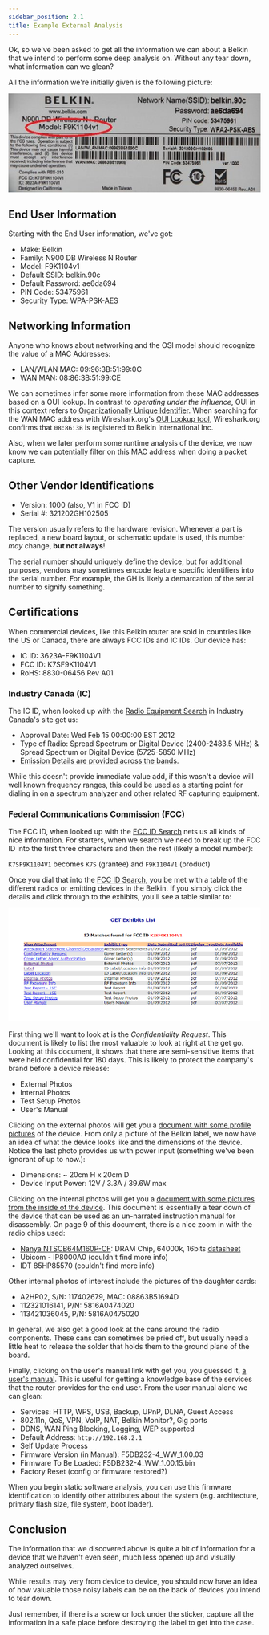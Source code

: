 ```yaml
---
sidebar_position: 2.1
title: Example External Analysis
---
```


Ok, so we've been asked to get all the information we can about a Belkin that we intend to perform some deep analysis on. Without any tear down, what information can we glean?

All the information we're initially given is the following picture:

![Belkin Label with information](./Initial_Analysis/belkin-label2.jpg)

## End User Information

Starting with the End User information, we've got:

- Make: Belkin
- Family: N900 DB Wireless N Router
- Model: F9K1104v1
- Default SSID: belkin.90c
- Default Password: ae6da694
- PIN Code: 53475961
- Security Type: WPA-PSK-AES

## Networking Information

Anyone who knows about networking and the OSI model should recognize the value of a MAC Addresses:

- LAN/WLAN MAC: 09:96:3B:51:99:0C
- WAN MAN: 08:86:3B:51:99:CE

We can sometimes infer some more information from these MAC addresses based on a OUI lookup. In contrast to _operating under the influence_, OUI in this context refers to [Organizationally Unique Identifier](https://en.wikipedia.org/wiki/Organizationally_unique_identifier). When searching for the WAN MAC address with Wireshark.org's [OUI Lookup tool](https://www.wireshark.org/tools/oui-lookup.html), Wireshark.org confirms that `08:86:3B` is registered to Belkin International Inc.

Also, when we later perform some runtime analysis of the device, we now know we can potentially filter on this MAC address when doing a packet capture.

## Other Vendor Identifications

- Version: 1000 (also, V1 in FCC ID)
- Serial #: 321202GH102505

The version usually refers to the hardware revision. Whenever a part is replaced, a new board layout, or schematic update is used, this number _may_ change, **but not always**!

The serial number should uniquely define the device, but for additional purposes, vendors may sometimes encode feature specific identifiers into the serial number. For example, the GH is likely a demarcation of the serial number to signify something.

## Certifications

When commercial devices, like this Belkin router are sold in countries like the US or Canada, there are always FCC IDs and IC IDs. Our device has:

- IC ID: 3623A-F9K1104V1
- FCC ID: K7SF9K1104V1
- RoHS: 8830-06456 Rev A01

### Industry Canada (IC)

The IC ID, when looked up with the [Radio Equipment Search](https://sms-sgs.ic.gc.ca/equipmentSearch/searchRadioEquipments?execution=e1s1&lang=en) in Industry Canada's site get us:

- Approval Date: Wed Feb 15 00:00:00 EST 2012
- Type of Radio: Spread Spectrum or Digital Device (2400-2483.5 MHz) & Spread Spectrum or Digital Device (5725-5850 MHz)
- [Emission Details are provided across the bands](https://sms-sgs.ic.gc.ca/equipmentSearch/searchRadioEquipments?execution=e1s5&index=0).

While this doesn't provide immediate value add, if this wasn't a device will well known frequency ranges, this could be used as a starting point for dialing in on a spectrum analyzer and other related RF capturing equipment.

### Federal Communications Commission (FCC)

The FCC ID, when looked up with the [FCC ID Search](https://www.fcc.gov/oet/ea/fccid) nets us all kinds of nice information. For starters, when we search we need to break up the FCC ID into the first three characters and then the rest (likely a model number):

`K7SF9K1104V1` becomes `K7S` (grantee) and `F9K1104V1` (product)

Once you dial that into the [FCC ID Search](https://www.fcc.gov/oet/ea/fccid), you be met with a table of the different radios or emitting devices in the Belkin. If you simply click the details and click through to the exhibits, you'll see a table similar to:

![Belkin FCC Exhibit Table](./Initial_Analysis/FCC-K7SF9K1104V1-exhibits.png)

First thing we'll want to look at is the _Confidentiality Request_. This document is likely to list the most valuable to look at right at the get go. Looking at this document, it shows that there are semi-sensitive items that were held confidential for 180 days. This is likely to protect the company's brand before a device release:

- External Photos
- Internal Photos
- Test Setup Photos
- User's Manual

Clicking on the external photos will get you a [document with some profile pictures](./Initial_Analysis/FCC-K7SF9K1104V1-external-photo-belkin.pdf) of the device. From only a picture of the Belkin label, we now have an idea of what the device looks like and the dimensions of the device. Notice the last photo provides us with power input (something we've been ignorant of up to now.):

- Dimensions: ~ 20cm H x 20cm D
- Device Input Power: 12V / 3.3A / 39.6W max

Clicking on the internal photos will get you a [document with some pictures from the inside of the device](./Initial_Analysis/FCC-K7SF9K1104V1-internal-photos.pdf). This document is essentially a tear down of the device that can be used as an un-narrated instruction manual for disassembly. On page 9 of this document, there is a nice zoom in with the radio chips used:

- [Nanya NTSCB64M160P-CF](https://www.jotrin.com/product/parts/NT5CB64M160P-CF): DRAM Chip, 64000k, 16bits [datasheet](./Initial_Analysis/NT5CB64M16DP-CF-datasheet-DigChip.pdf)
- Ubicom - IP8000A0 (couldn't find more info)
- IDT 85HP85570 (couldn't find more info)

Other internal photos of interest include the pictures of the daughter cards:

- A2HP02, S/N: 117402679, MAC: 08863B51694D
- 112321016141, P/N: 5816A0474020
- 113421036045, P/N: 5816A0475020

In general, we also get a good look at the cans around the radio components. These cans can sometimes be pried off, but usually need a little heat to release the solder that holds them to the ground plane of the board.

Finally, clicking on the user's manual link with get you, you guessed it, [a user's manual](./Initial_Analysis/belkin-user-manual.pdf). This is useful for getting a knowledge base of the services that the router provides for the end user. From the user manual alone we can glean:

- Services: HTTP, WPS, USB, Backup, UPnP, DLNA, Guest Access
- 802.11n, QoS, VPN, VoIP, NAT, Belkin Monitor?, Gig ports
- DDNS, WAN Ping Blocking, Logging, WEP supported
- Default Address: `http://192.168.2.1`
- Self Update Process
- Firmware Version (in Manual): F5DB232-4_WW_1.00.03
- Firmware To Be Loaded: F5DB232-4_WW_1.00.15.bin
- Factory Reset (config or firmware restored?)

When you begin static software analysis, you can use this firmware identification to identify other attributes about the system (e.g. architecture, primary flash size, file system, boot loader).

## Conclusion

The information that we discovered above is quite a bit of information for a device that we haven't even seen, much less opened up and visually analyzed outselves.

While results may very from device to device, you should now have an idea of how valuable those noisy labels can be on the back of devices you intend to tear down.

Just remember, if there is a screw or lock under the sticker, capture all the information in a safe place before destroying the label to get into the case.
